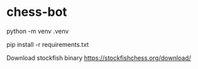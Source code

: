 # chess-bot

python -m venv .venv

pip install -r requirements.txt

Download stockfish binary https://stockfishchess.org/download/
